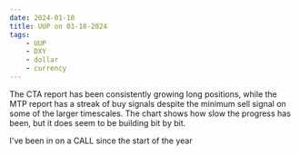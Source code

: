 ```yaml
---
date: 2024-01-18
title: UUP on 01-18-2024
tags: 
    - UUP
    - DXY
    - dollar
    - currency
---
```

<div class="post">
<snapshot-grid 
    :reports="['2024/01/13/CTA/dollar', '2024/01/16/CTA/dollar', '2024/01/17/CTA/dollar', '2024/01/18/CTA/dollar', '2024/01/18/MTP/UUP']"
    chart="2024/01/18/Chart/UUP"
/>
<p>

</p>
The CTA report has been consistently growing long positions,
while the MTP report has a streak of buy signals despite the minimum sell signal on some of the larger timescales.
The chart shows how slow the progress has been, but it does seem to be building bit by bit.
<p>
I've been in on a CALL since the start of the year
</p>
</div>